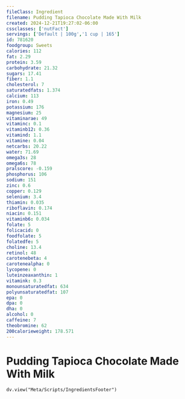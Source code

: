 ```yaml
---
fileClass: Ingredient
filename: Pudding Tapioca Chocolate Made With Milk
created: 2024-12-21T19:27:02-06:00
cssclasses: ['nutFact']
servings: ['Default | 100g','1 cup | 165']
id: 781620
foodgroup: Sweets
calories: 112
fat: 2.29
protein: 3.59
carbohydrate: 21.32
sugars: 17.41
fiber: 1.1
cholesterol: 7
saturatedfats: 1.374
calcium: 113
iron: 0.49
potassium: 176
magnesium: 25
vitaminarae: 49
vitaminc: 0.1
vitaminb12: 0.36
vitamind: 1.1
vitamine: 0.04
netcarbs: 20.22
water: 71.69
omega3s: 28
omega6s: 78
pralscore: -0.159
phosphorus: 106
sodium: 151
zinc: 0.6
copper: 0.129
selenium: 3.4
thiamin: 0.035
riboflavin: 0.174
niacin: 0.151
vitaminb6: 0.034
folate: 5
folicacid: 0
foodfolate: 5
folatedfe: 5
choline: 13.4
retinol: 48
carotenebeta: 4
carotenealpha: 0
lycopene: 0
luteinzeaxanthin: 1
vitamink: 0.3
monounsaturatedfat: 634
polyunsaturatedfat: 107
epa: 0
dpa: 0
dha: 0
alcohol: 0
caffeine: 7
theobromine: 62
200calorieweight: 178.571
---
```


# Pudding Tapioca Chocolate Made With Milk

```dataviewjs
dv.view("Meta/Scripts/IngredientsFooter")
```